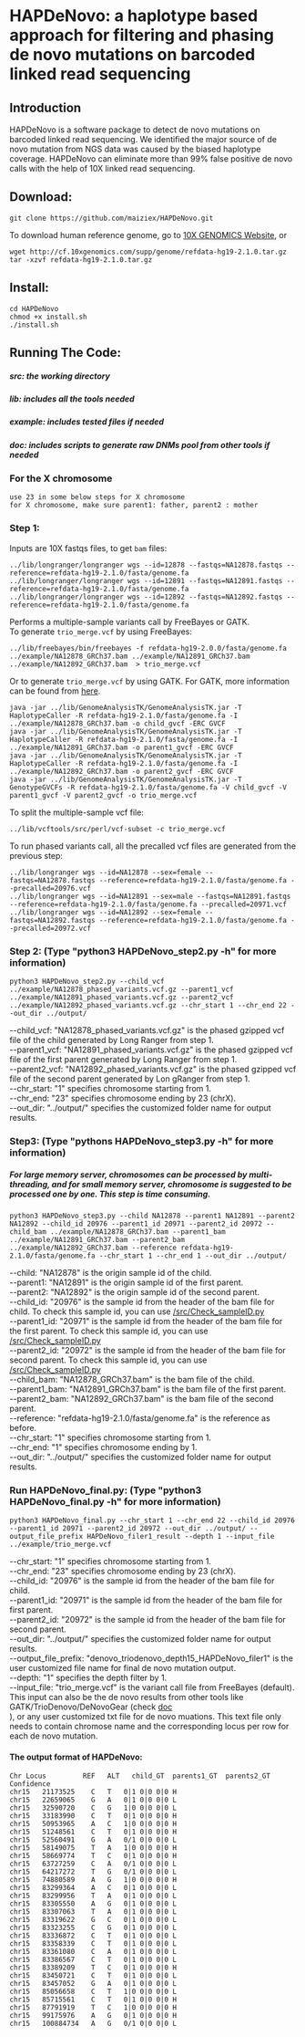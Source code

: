# HAPDeNovo: a haplotype based approach for filtering and phasing de novo mutations on barcoded linked read sequencing

## Introduction

HAPDeNovo is a software package to detect de novo mutations on barcoded linked read sequencing. We identified the major source of de novo mutation from NGS data was caused by the biased haplotype coverage. HAPDeNovo can eliminate more than 99% false positive de novo calls with the help of 10X linked read sequencing.

## Download:
```
git clone https://github.com/maiziex/HAPDeNovo.git
```
To download human reference genome, go to <a href="https://support.10xgenomics.com/genome-exome/software/downloads/latest">10X GENOMICS Website</a>, or
```
wget http://cf.10xgenomics.com/supp/genome/refdata-hg19-2.1.0.tar.gz
tar -xzvf refdata-hg19-2.1.0.tar.gz
```
## Install:
```
cd HAPDeNovo
chmod +x install.sh
./install.sh
```

## Running The Code:
##### src: the working directory
##### lib: includes all the tools needed
##### example: includes tested files if needed
##### doc: includes scripts to generate raw DNMs pool from other tools if needed

### For the X chromosome
```
use 23 in some below steps for X chromosome 
for X chromosome, make sure parent1: father, parent2 : mother
```

### Step 1:

Inputs are 10X fastqs files, to get `bam` files: 
```
../lib/longranger/longranger wgs --id=12878 --fastqs=NA12878.fastqs --reference=refdata-hg19-2.1.0/fasta/genome.fa 
../lib/longranger/longranger wgs --id=12891 --fastqs=NA12891.fastqs --reference=refdata-hg19-2.1.0/fasta/genome.fa  
../lib/longranger/longranger wgs --id=12892 --fastqs=NA12892.fastqs --reference=refdata-hg19-2.1.0/fasta/genome.fa   
```
Performs a multiple-sample variants call by FreeBayes or GATK.  <br />
To generate `trio_merge.vcf` by using FreeBayes: <br />
```
../lib/freebayes/bin/freebayes -f refdata-hg19-2.0.0/fasta/genome.fa ../example/NA12878_GRCh37.bam ../example/NA12891_GRCh37.bam ../example/NA12892_GRCh37.bam  > trio_merge.vcf  
```

Or to generate `trio_merge.vcf` by using GATK. For GATK, more information can be found from <a href="https://software.broadinstitute.org/gatk/documentation/tooldocs/current/org_broadinstitute_gatk_tools_walkers_haplotypecaller_HaplotypeCaller.php">here</a>.
```
java -jar ../lib/GenomeAnalysisTK/GenomeAnalysisTK.jar -T HaplotypeCaller -R refdata-hg19-2.1.0/fasta/genome.fa -I ../example/NA12878_GRCh37.bam -o child_gvcf -ERC GVCF  
java -jar ../lib/GenomeAnalysisTK/GenomeAnalysisTK.jar -T HaplotypeCaller -R refdata-hg19-2.1.0/fasta/genome.fa -I ../example/NA12891_GRCh37.bam -o parent1_gvcf -ERC GVCF  
java -jar ../lib/GenomeAnalysisTK/GenomeAnalysisTK.jar -T HaplotypeCaller -R refdata-hg19-2.1.0/fasta/genome.fa -I ../example/NA12892_GRCh37.bam -o parent2_gvcf -ERC GVCF 
java -jar ../lib/GenomeAnalysisTK/GenomeAnalysisTK.jar -T GenotypeGVCFs -R refdata-hg19-2.1.0/fasta/genome.fa -V child_gvcf -V parent1_gvcf -V parent2_gvcf -o trio_merge.vcf  
```
To split the multiple-sample vcf file:
```
../lib/vcftools/src/perl/vcf-subset -c trio_merge.vcf
```

To run phased variants call, all the precalled vcf files are generated from the previous step:
```
../lib/longranger wgs --id=NA12878 --sex=female --fastqs=NA12878.fastqs --reference=refdata-hg19-2.1.0/fasta/genome.fa --precalled=20976.vcf  
../lib/longranger wgs --id=NA12891 --sex=male --fastqs=NA12891.fastqs --reference=refdata-hg19-2.1.0/fasta/genome.fa --precalled=20971.vcf  
../lib/longranger wgs --id=NA12892 --sex=female --fastqs=NA12892.fastqs --reference=refdata-hg19-2.1.0/fasta/genome.fa --precalled=20972.vcf  
```

### Step 2: (Type "python3 HAPDeNovo_step2.py -h" for more information)
```
python3 HAPDeNovo_step2.py --child_vcf ../example/NA12878_phased_variants.vcf.gz --parent1_vcf ../example/NA12891_phased_variants.vcf.gz --parent2_vcf ../example/NA12892_phased_variants.vcf.gz --chr_start 1 --chr_end 22 --out_dir ../output/
```

--child_vcf: "NA12878_phased_variants.vcf.gz" is the phased gzipped vcf file of the child generated by Long Ranger from step 1. <br />
--parent1_vcf: "NA12891_phased_variants.vcf.gz" is the phased gzipped vcf file of the first parent generated by Long Ranger from step 1. <br />
--parent2_vcf: "NA12892_phased_variants.vcf.gz" is the phased gzipped vcf file of the second parent generated by Lon gRanger from step 1. <br />
--chr_start: "1" specifies chromosome starting from 1.  <br />
--chr_end: "23" specifies chromosome ending by 23 (chrX).   <br />
--out_dir: "../output/" specifies the customized folder name for output results. <br />



### Step3: (Type "pythons HAPDeNovo_step3.py -h" for more information)  
##### For large memory server, chromosomes can be processed by multi-threading, and for small memory server, chromosome is suggested to be processed one by one. This step is time consuming.
```
python3 HAPDeNovo_step3.py --child NA12878 --parent1 NA12891 --parent2 NA12892 --child_id 20976 --parent1_id 20971 --parent2_id 20972 --child_bam ../example/NA12878_GRCh37.bam --parent1_bam ../example/NA12891_GRCh37.bam --parent2_bam ../example/NA12892_GRCh37.bam --reference refdata-hg19-2.1.0/fasta/genome.fa --chr_start 1 --chr_end 1 --out_dir ../output/
```

--child: "NA12878" is the origin sample id of the child.  <br />
--parent1: "NA12891" is the origin sample id of the first parent.  <br />
--parent2: "NA12892" is the origin sample id of the second parent.  <br />
--child_id: "20976" is the sample id from the header of the bam file for child. To check this sample id, you can use <a href="https://github.com/maiziex/HAPDeNovo/tree/master/src">/src/Check_sampleID.py</a> <br />
--parent1_id: "20971" is the sample id from the header of the bam file for the first parent. To check this sample id, you can use <a href="https://github.com/maiziex/HAPDeNovo/tree/master/src">/src/Check_sampleID.py</a> <br />
--parent2_id: "20972" is the sample id from the header of the bam file for second parent. To check this sample id, you can use <a href="https://github.com/maiziex/HAPDeNovo/tree/master/src">/src/Check_sampleID.py</a> <br />
--child_bam: "NA12878_GRCh37.bam" is the bam file of the child. <br />
--parent1_bam: "NA12891_GRCh37.bam" is the bam file of the first parent. <br />
--parent2_bam: "NA12892_GRCh37.bam" is the bam file of the second parent. <br />
--reference: "refdata-hg19-2.1.0/fasta/genome.fa" is the reference as before. <br />
--chr_start: "1" specifies chromosome starting from 1.  <br />
--chr_end: "1" specifies chromosome ending by 1.   <br />
--out_dir: "../output/" specifies the customized folder name for output results. <br />


### Run HAPDeNovo_final.py: (Type "python3 HAPDeNovo_final.py -h" for more information)

```
python3 HAPDeNovo_final.py --chr_start 1 --chr_end 22 --child_id 20976 --parent1_id 20971 --parent2_id 20972 --out_dir ../output/ --output_file_prefix HAPDeNovo_filer1_result --depth 1 --input_file ../example/trio_merge.vcf
```
--chr_start: "1" specifies chromosome starting from 1.  <br />
--chr_end: "23" specifies chromosome ending by 23 (chrX).   <br />
--child_id: "20976" is the sample id from the header of the bam file for child.  <br />
--parent1_id: "20971" is the sample id from the header of the bam file for first parent. <br />
--parent2_id: "20972" is the sample id from the header of the bam file for second parent.  <br />
--out_dir: "../output/" specifies the customized folder name for output results. <br />
--output_file_prefix: "denovo_triodenovo_depth15_HAPDeNovo_filer1" is the user customized file name for final de novo mutation output. <br />
--depth: "1" specifies the depth filter by 1. <br />
--input_file: "trio_merge.vcf" is the variant call file from FreeBayes (default). This input can also be the de novo results from other tools like GATK/TrioDenovo/DeNovoGear  (check <a href="https://github.com/maiziex/HAPDeNovo/tree/master/doc">doc</a> <br />), or any user customized txt file for de novo muations. This text file only needs to contain chromose name and the corresponding locus per row for each de novo mutation. <br />



#### The output format of HAPDeNovo:
```
Chr	Locus	      REF   ALT   child_GT  parents1_GT  parents2_GT  Confidence
chr15	21173525	C	T	0|1	0|0	0|0	H
chr15	22659065	G	A	0|1	0|0	0|0	L
chr15	32590720	C	G	1|0	0|0	0|0	L
chr15	33183990	C	T	0|1	0|0	0|0	H
chr15	50953965	A	C	1|0	0|0	0|0	H
chr15	51248561	C	T	0|1	0|0	0|0	H
chr15	52560491	G	A	0/1	0|0	0|0	L
chr15	58149075	T	A	1|0	0|0	0|0	H
chr15	58669774	T	C	0|1	0|0	0|0	H
chr15	63727259	C	A	0/1	0|0	0|0	L
chr15	64217272	T	G	0/1	0|0	0|0	L
chr15	74880589	A	G	1|0	0|0	0|0	H
chr15	83299364	A	C	0|1	0|0	0|0	L
chr15	83299956	T	A	0|1	0|0	0|0	L
chr15	83305550	A	G	0|1	0|0	0|0	L
chr15	83307063	T	A	0|1	0|0	0|0	L
chr15	83319622	G	C	0|1	0|0	0|0	L
chr15	83323255	C	G	0|1	0|0	0|0	L
chr15	83336872	C	T	0|1	0|0	0|0	L
chr15	83358339	C	T	0|1	0|0	0|0	L
chr15	83361080	C	A	0|1	0|0	0|0	L
chr15	83386567	C	T	0|1	0|0	0|0	L
chr15	83389209	T	C	0|1	0|0	0|0	H
chr15	83450721	C	T	0|1	0|0	0|0	L
chr15	83457052	G	A	0|1	0|0	0|0	L
chr15	85056658	C	T	1|0	0|0	0|0	L
chr15	85715561	C	T	0|1	0|0	0|0	H
chr15	87791919	T	C	1|0	0|0	0|0	H
chr15	99175976	A	G	0|1	0|0	0|0	H
chr15	100884734	A	G	0/1	0|0	0|0	L
```

